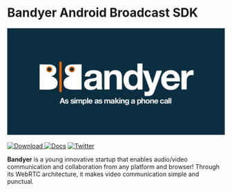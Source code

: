 # Bandyer Android Broadcast SDK

<p align="center">
<img src="img/bandyer.jpg" alt="Bandyer" title="Bandyer" />
</p>


[ ![Download](https://api.bintray.com/packages/bandyer/Communication/Bandyer-Android-Broadcast-SDK/images/download.svg) ](https://bintray.com/bandyer/Communication/Bandyer-Android-Broadcast-SDK/_latestVersion)[![Docs](https://img.shields.io/badge/docs-current-brightgreen.svg)](https://bandyer.github.io/Bandyer-Android-Broadcast-SDK/)
[![Twitter](https://img.shields.io/twitter/url/http/shields.io.svg?style=social&logo=twitter)](https://twitter.com/intent/follow?screen_name=bandyersrl)


**Bandyer** is a young innovative startup that enables audio/video communication and collaboration from any platform and browser! Through its WebRTC architecture, it makes video communication simple and punctual.
